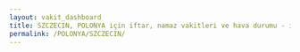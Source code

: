 ```yaml
---
layout: vakit_dashboard
title: SZCZECIN, POLONYA için iftar, namaz vakitleri ve hava durumu - ilçe/eyalet seç
permalink: /POLONYA/SZCZECIN/
---
```


<script type="text/javascript">
  var GLOBAL_COUNTRY = 'POLONYA';
  var GLOBAL_CITY = 'SZCZECIN';
  var GLOBAL_STATE = '';
  var lat = 72;
  var lon = 21;
</script>
